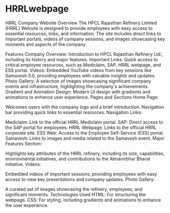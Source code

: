 # HRRLwebpage
HRRL Company Website
Overview
The HPCL Rajasthan Refinery Limited (HRRL) Website is designed to provide employees with easy access to essential resources, links, and information. The site includes direct links to important portals, videos of company sessions, and images showcasing key moments and aspects of the company.

Features
Company Overview: Introduction to HPCL Rajasthan Refinery Ltd., including its history and major features.
Important Links: Quick access to critical employee resources, such as Mediclaim, SAP, HRRL webpage, and ESS portal.
Videos: Embedded YouTube videos from key sessions like Samavesh 5.0, providing employees with valuable insights and updates.
Photo Gallery: A selection of images showcasing significant company events and infrastructure, highlighting the company's achievements.
Gradient and Animation Design: Modern UI design with gradients and animations to enhance user experience.
Pages and Sections
Home Page:

Welcomes users with the company logo and a brief introduction.
Navigation bar providing quick links to essential resources.
Navigation Links:

Mediclaim: Link to the official HRRL Mediclaim portal.
SAP: Direct access to the SAP portal for employees.
HRRL Webpage: Links to the official HRRL corporate site.
ESS Web: Access to the Employee Self-Service (ESS) portal.
Samavesh: Links to images and media related to the Samavesh event.
Major Features Section:

Highlights key attributes of the HRRL refinery, including its size, capabilities, environmental initiatives, and contributions to the Atmanirbhar Bharat initiative.
Videos:

Embedded videos of important sessions, providing employees with easy access to view key presentations and company updates.
Photo Gallery:

A curated set of images showcasing the refinery, employees, and significant moments.
Technologies Used
HTML: For structuring the webpage.
CSS: For styling, including gradients and animations to enhance the user experience.

